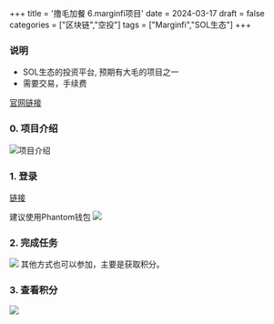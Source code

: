 +++
title = '撸毛加餐 6.marginfi项目'
date = 2024-03-17
draft = false
categories = ["区块链","空投"]
tags = ["Marginfi","SOL生态"]
+++


### 说明
- SOL生态的投资平台, 预期有大毛的项目之一
- 需要交易，手续费

[官网链接](https://www.mfi.gg/refer/33df34b0-aaa2-45ee-bd05-8d13d5a3da07)

### 0. 项目介绍
![项目介绍](/airdrop/marginfi-rootdata.png)

### 1. 登录
[链接](https://www.mfi.gg/refer/33df34b0-aaa2-45ee-bd05-8d13d5a3da07)

建议使用Phantom钱包
![](/airdrop/marginfi-1.png)

### 2. 完成任务
![](/airdrop/marginfi-2.png)
其他方式也可以参加，主要是获取积分。

### 3. 查看积分
![](/airdrop/marginfi-3.png)